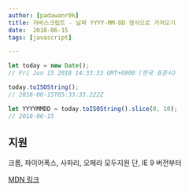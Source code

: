 ```yaml
---
author: [padawanr0k]
title: 자바스크립트 - 날짜 YYYY-MM-DD 형식으로 가져오기
date:  2018-06-15
tags: [javascript]

---
```


```javascript
let today = new Date();
// Fri Jun 15 2018 14:33:33 GMT+0900 (한국 표준시)

today.toISOString();
// 2018-06-15T05:33:33.222Z

let YYYYMMDD = today.toISOString().slice(0, 10);
// 2018-06-15

```

## 지원
크롬, 파이어폭스, 사파리, 오페라 모두지원
단, IE 9 버전부터

[MDN 링크](https://developer.mozilla.org/en-US/docs/Web/JavaScript/Reference/Global_Objects/Date/toISOString)
